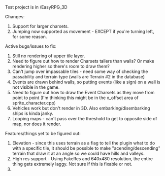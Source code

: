 Test project is in /EasyRPG_3D

Changes:

1. Support for larger charsets.
2. Jumping now supported as movement - EXCEPT if you're turning left, for some reason.

Active bugs/issues to fix:

1. Still no rendering of upper tile layer.
2. Need to figure out how to render Charsets tallers than walls? Or make rendering higher so there's room to draw them?
3. Can't jump over impassable tiles - need some way of checking the passability and terrain type (walls are Terrain #2 in the database)
4. Events are drawn behind walls, so putting events (like a sign) on a wall is not visible in the game.
5. Need to figure out how to draw the Event Charsets as they move from point to point (I'm thinking this might be in the x_offset area of sprite_character.cpp)
6. Vehicles work but don't render in 3D. Also embarking/disembarking ships is kinda janky.
7. Looping maps - can't pass over the threshold to get to opposite side of map, nor does it render.


Features/things yet to be figured out:

1. Elevation - since this uses terrain as a flag to tell the plugin what to do with a specific tile, it should be possible to make "acending/descending" terrain that draw it at an angle so we could have hills and valleys.
2. High res support - Using FakeRes and 640x480 resolution, the entire thing gets extremely laggy. Not sure if this is fixable or not.
3. 

